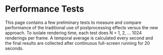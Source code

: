 # Performance Tests

This page contains a few preliminary tests to measure and compare performance
of the traditional use of postprocessing effects versus the new approach. To
isolate rendering time, each test does N = 1, 2, ... 1024 renderings per frame.
A temporal average is calculated every second and the final results are
collected after continuous full-screen running for 20 seconds.

<!--
## Test 1<br><small>[Merging 2 shaders in one]</small>

This test merges 2 simple shaders ([RGBShiftShader](../examples/index.md#rgbshiftshader)
and [ColorifyShader](../examples/index.md#colorifyshader))
into one OOPS shader. The shader is used by a ShaderPass in an EffectComposer.
Merging increases performance by **20%-40%** ([details](test-1/details.md)).

Run: [test-1.html](test-1/index.html)
	
[<img src="test-1/snapshot.jpg">](test-1/index.html)



## Test 2<br><small>[Merging 3 shaders in one]</small>

This test merges 3 simple shaders ([RGBShiftShader](../examples/index.md#rgbshiftshader),
[ColorifyShader](../examples/index.md#colorifyshader) and
[BrightnessContrastShader](../examples/index.md#brightnesscontrastshader)) into
one OOPS shader. The shader is used by a ShaderPass in an EffectComposer.
Merging increases performance by **40%-70%** ([details](test-2/details.md)).

Run: [test-2.html](test-2/index.html)
	
[<img src="test-2/snapshot.jpg">](test-2/index.html)



## Test 3<br><small>[Merging 4 shaders in one]</small>

This test merges 4 simple shaders ([RGBShiftShader](../examples/index.md#rgbshiftshader),
[FilmShader](../examples/index.md#filmshader),
[VignetteShader](../examples/index.md#vignetteshader) and
[BleachBypassShader](../examples/index.md#bleachbypassshader)) into one OOPS
shader. The shader is used by a ShaderPass in an EffectComposer.
Merging increases performance by **70%-100%** ([details](test-3/details.md)).

Run: [test-3.html](test-3/index.html)
	
[<img src="test-3/snapshot.jpg">](test-3/index.html)



## Test 4<br><small>[Merging shaders with many samplings]</small>

This test merges 2 shaders ([HalftoneShader](../examples/index.md#halftoneshader)
and [ConvolutionShader](../examples/index.md#convolutionshader)) into one OOPS
shader. The shader is used by a ShaderPass in an EffectComposer. The shaders
samples a texture 109 and 25 times. Using the shaders in separate passes results
in 109+25=134 samplings per fragment, while merging the shaders results to 
109&times;25=2725 samplings. The overall results is that in this case merging
**decreases performance by 65%-80%** ([details](test-4/details.md)).

Run: [test-4.html](test-4/index.html)
	
[<img src="test-4/snapshot.jpg">](test-4/index.html)




## Test 5<br><small>[Splitting shaders with many samplings]</small>

This test uses 2 shaders ([HalftoneShader](../examples/index.md#halftoneshader)
and [ConvolutionShader](../examples/index.md#convolutionshader)) automatically
split into to separate passes. The performance increase is because of baked
uniforms. The overall results is that in this case splitting
**increases performance by 5%-70%** ([details](test-5/details.md)).

Run: [test-5.html](test-5/index.html)
	
[<img src="test-5/snapshot.jpg">](test-5/index.html)

-->